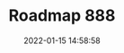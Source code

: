 ---
title: Roadmap 888
date: 2022-01-15 14:58:58
tags:
cover_index: ../assets/888.png
cover_detail: /assets/888.png
---